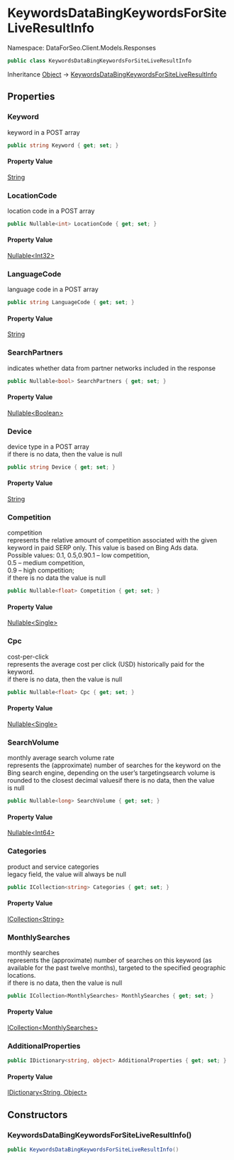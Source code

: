 # KeywordsDataBingKeywordsForSiteLiveResultInfo

Namespace: DataForSeo.Client.Models.Responses

```csharp
public class KeywordsDataBingKeywordsForSiteLiveResultInfo
```

Inheritance [Object](https://docs.microsoft.com/en-us/dotnet/api/system.object) → [KeywordsDataBingKeywordsForSiteLiveResultInfo](./dataforseo.client.models.responses.keywordsdatabingkeywordsforsiteliveresultinfo.md)

## Properties

### **Keyword**

keyword in a POST array

```csharp
public string Keyword { get; set; }
```

#### Property Value

[String](https://docs.microsoft.com/en-us/dotnet/api/system.string)<br>

### **LocationCode**

location code in a POST array

```csharp
public Nullable<int> LocationCode { get; set; }
```

#### Property Value

[Nullable&lt;Int32&gt;](https://docs.microsoft.com/en-us/dotnet/api/system.nullable-1)<br>

### **LanguageCode**

language code in a POST array

```csharp
public string LanguageCode { get; set; }
```

#### Property Value

[String](https://docs.microsoft.com/en-us/dotnet/api/system.string)<br>

### **SearchPartners**

indicates whether data from partner networks included in the response

```csharp
public Nullable<bool> SearchPartners { get; set; }
```

#### Property Value

[Nullable&lt;Boolean&gt;](https://docs.microsoft.com/en-us/dotnet/api/system.nullable-1)<br>

### **Device**

device type in a POST array
 <br>if there is no data, then the value is null

```csharp
public string Device { get; set; }
```

#### Property Value

[String](https://docs.microsoft.com/en-us/dotnet/api/system.string)<br>

### **Competition**

competition
 <br>represents the relative amount of competition associated with the given keyword in paid SERP only. This value is based on Bing Ads data.
 <br>Possible values: 0.1, 0.5,0.90.1 – low competition,
 <br>0.5 – medium competition,
 <br>0.9 – high competition;
 <br>if there is no data the value is null

```csharp
public Nullable<float> Competition { get; set; }
```

#### Property Value

[Nullable&lt;Single&gt;](https://docs.microsoft.com/en-us/dotnet/api/system.nullable-1)<br>

### **Cpc**

cost-per-click
 <br>represents the average cost per click (USD) historically paid for the keyword.
 <br>if there is no data, then the value is null

```csharp
public Nullable<float> Cpc { get; set; }
```

#### Property Value

[Nullable&lt;Single&gt;](https://docs.microsoft.com/en-us/dotnet/api/system.nullable-1)<br>

### **SearchVolume**

monthly average search volume rate
 <br>represents the (approximate) number of searches for the keyword on the Bing search engine, depending on the user’s targetingsearch volume is rounded to the closest decimal valuesif there is no data, then the value is null

```csharp
public Nullable<long> SearchVolume { get; set; }
```

#### Property Value

[Nullable&lt;Int64&gt;](https://docs.microsoft.com/en-us/dotnet/api/system.nullable-1)<br>

### **Categories**

product and service categories
 <br>legacy field, the value will always be null

```csharp
public ICollection<string> Categories { get; set; }
```

#### Property Value

[ICollection&lt;String&gt;](https://docs.microsoft.com/en-us/dotnet/api/system.collections.generic.icollection-1)<br>

### **MonthlySearches**

monthly searches
 <br>represents the (approximate) number of searches on this keyword (as available for the past twelve months), targeted to the specified geographic locations.
 <br>if there is no data, then the value is null

```csharp
public ICollection<MonthlySearches> MonthlySearches { get; set; }
```

#### Property Value

[ICollection&lt;MonthlySearches&gt;](./dataforseo.client.models.monthlysearches.md)<br>

### **AdditionalProperties**

```csharp
public IDictionary<string, object> AdditionalProperties { get; set; }
```

#### Property Value

[IDictionary&lt;String, Object&gt;](https://docs.microsoft.com/en-us/dotnet/api/system.collections.generic.idictionary-2)<br>

## Constructors

### **KeywordsDataBingKeywordsForSiteLiveResultInfo()**

```csharp
public KeywordsDataBingKeywordsForSiteLiveResultInfo()
```
